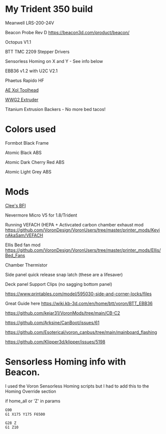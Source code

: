 # My Trident 350 build

Meanwell LRS-200-24V

Beacon Probe Rev D https://beacon3d.com/product/beacon/

Octopus V1.1

BTT TMC 2209 Stepper Drivers

Sensorless Homing on X and Y - See info below

EBB36 v1.2 with U2C V2.1

Phaetus Rapido HF

[AE Xol Toolhead](https://github.com/Armchair-Heavy-Industries/Xol-Toolhead)

[WWG2 Extruder](https://github.com/tetsu97/WristWatch-G2-Extruder)

Titanium Extrusion Backers - No more bed tacos!

# Colors used

Formbot Black Frame

Atomic Black ABS

Atomic Dark Cherry Red ABS

Atomic Light Grey ABS

# Mods

[Clee's BFI](https://github.com/clee/VoronBFI)

Nevermore Micro V5 for 1.8/Trident

Running VEFACH (HEPA + Activcated carbon chamber exhaust mod https://github.com/VoronDesign/VoronUsers/tree/master/printer_mods/KevinAkaSam/VEFACH

Ellis Bed fan mod https://github.com/VoronDesign/VoronUsers/tree/master/printer_mods/Ellis/Bed_Fans

Chamber Thermistor

Side panel quick release snap latch (these are a lifesaver)

Deck panel Support Clips (no sagging bottom panel)

https://www.printables.com/model/595030-side-and-corner-locks/files

Great Guide here https://wiki.kb-3d.com/en/home/btt/voron/BTT_EBB36

https://github.com/kejar31/VoronMods/tree/main/CB-C2

https://github.com/Arksine/CanBoot/issues/61

https://github.com/Esoterical/voron_canbus/tree/main/mainboard_flashing

https://github.com/Klipper3d/klipper/issues/5198

# Sensorless Homing info with Beacon.

I used the Voron Sensorless Homing scripts but I had to add this to the Homing Override section

if home_all or 'Z' in params

    G90
    G1 X175 Y175 F6500
    
    G28 Z
    G1 Z10
    
  


